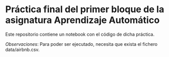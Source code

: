 # Práctica final del primer bloque de la asignatura Aprendizaje Automático
Este repositorio contiene un notebook con el código de dicha práctica. 

*Observaciones*: Para poder ser ejecutado, necesita que exista el fichero data/airbnb.csv.
